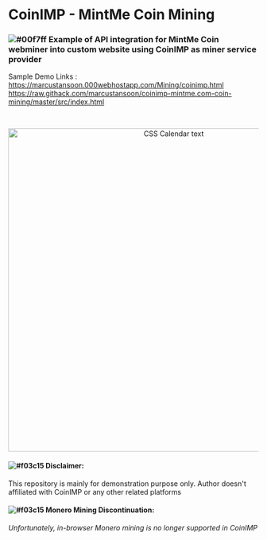 # CoinIMP - MintMe Coin Mining
### ![#00f7ff](https://via.placeholder.com/15/00f7ff/000000?text=+) Example of API integration for MintMe Coin webminer into custom website using CoinIMP as miner service provider


Sample Demo Links :
<br>https://marcustansoon.000webhostapp.com/Mining/coinimp.html
<br>https://raw.githack.com/marcustansoon/coinimp-mintme.com-coin-mining/master/src/index.html

<br>

<p align="center">
  <img src="https://i.imgur.com/530gDhg.png" width="650" title="CSS Calendar text">
</p>

#### ![#f03c15](https://via.placeholder.com/15/f03c15/000000?text=+) Disclaimer:
This repository is mainly for demonstration purpose only. Author doesn't affiliated with CoinIMP or any other related platforms
<br>

#### ![#f03c15](https://via.placeholder.com/15/f03c15/000000?text=+) Monero Mining Discontinuation: 
*Unfortunately, in-browser Monero mining is no longer supported in CoinIMP*
